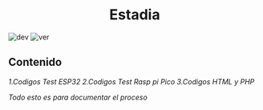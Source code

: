 <h1 align="center"> Estadia </h1> 

![dev](https://img.shields.io/badge/Dev-En%20Proceso-green)
![ver](https://img.shields.io/badge/Version-0.1-yellow)

## Contenido

_1.Codigos Test ESP32_
_2.Codigos Test Rasp pi Pico_
_3.Codigos HTML y PHP_

_Todo esto es para documentar el proceso_